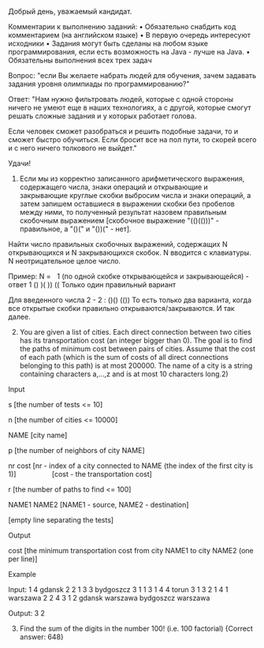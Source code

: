 Добрый день, уважаемый кандидат.

Комментарии к выполнению заданий:
    • Обязательно снабдить код комментарием (на английском языке)
    • В первую очередь интересуют исходники
    • Задания могут быть сделаны на любом языке программирования, если есть возможность на Java - лучше на Java.
    • Обязательны выполнения всех трех задач

Вопрос: "если Вы желаете набрать людей для обучения, зачем задавать задания уровня олимпиады по программированию?"

Ответ: "Нам нужно фильтровать людей, которые с одной стороны ничего не умеют еще в наших технологиях, а с другой, которые смогут решать сложные задания и у которых работает голова. 

Если человек сможет разобраться и решить подобные задачи, то и сможет быстро обучиться. Если бросит все на пол пути, то скорей всего и с него ничего толкового не выйдет."


Удачи!


1. Если мы из корректно записанного арифметического выражения,
 содержащего числа, знаки операций и открывающие и закрывающие круглые скобки выбросим числа и знаки операций,
  а затем запишем оставшиеся в выражении скобки без пробелов между ними, 
  то полученный результат назовем правильным скобочным выражением 
  [скобочное выражение "(()(()))" - правильное, а "()(" и "())(" - нет].

Найти число правильных скобочных выражений, содержащих N открывающихся и N закрывающихся скобок. 
N вводится с клавиатуры. N неотрицательное целое число.

Пример:
N =    1 (по одной скобке открывающейся и закрывающейся) - ответ 1
()
)(
))
((
Только один правильный вариант

Для введенного числа 2 - 2 :
()()
(())
То есть только два варианта, когда все открытые скобки правильно открываются/закрываются.
И так далее.

2. You are given a list of cities. Each direct connection between two cities has its transportation cost (an integer bigger than 0). The goal is to find the paths of minimum cost between pairs of cities. Assume that the cost of each path (which is the sum of costs of all direct connections belonging to this path) is at most 200000. The name of a city is a string containing characters a,...,z and is at most 10 characters long.2) 




Input

s [the number of tests <= 10]

n [the number of cities <= 10000]

NAME [city name]

p [the number of neighbors of city NAME]

nr cost [nr - index of a city connected to NAME (the index of the first city is 1)]
                      [cost - the transportation cost]

r [the number of paths to find <= 100]

NAME1 NAME2 [NAME1 - source, NAME2 - destination]

[empty line separating the tests]

Output

cost [the minimum transportation cost from city NAME1 to city NAME2 (one per line)]



Example

Input:
1
4
gdansk
2
2 1
3 3
bydgoszcz
3
1 1
3 1
4 4
torun
3
1 3
2 1
4 1
warszawa
2
2 4
3 1
2
gdansk warszawa
bydgoszcz warszawa

Output:
3
2


3. Find the sum of the digits in the number 100! (i.e. 100 factorial) 
{Correct answer: 648}